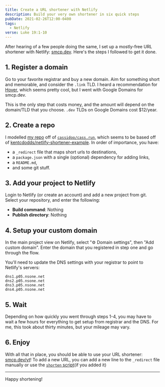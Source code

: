 ```yaml
---
title: Create a URL shortener with Netlify
description: Build your very own shortener in six quick steps
pubDate: 2021-02-26T12:00-0400
tags:
  - Netlify
verse: Luke 19:1-10
---
```


After hearing of a few people doing the same, I set up a mostly-free URL
shortener with Netlify: [smcp.dev](https://smcp.dev). Here's the steps I
followed to get it done.

## 1. Register a domain

Go to your favorite registrar and buy a new domain. Aim for something short and
memorable, and consider the `.link` TLD. I heard a recommendation for
[Hover](https://hover.com), which seems pretty cool, but I went with Google
Domains for smcp.dev.

This is the only step that costs money, and the amount will depend on the
domain/TLD that you choose. `.dev` TLDs on Google Domains cost $12/year.

## 2. Create a repo

I modelled [my repo](https://github.com/seanmcp/smcp.dev) off of
[`cassidoo/cass.run`](https://github.com/cassidoo/cass.run), which seems to be
based off of
[kentcdodds/netlify-shortener-example](https://github.com/kentcdodds/netlify-shortener-example).
In order of importance, you have:

- a `_redirect` file that maps short urls to destinations,
- a `package.json` with a single (optional) dependency for adding links,
- a `README.md`,
- and some git stuff.

## 3. Add your project to Netlify

Login to Netlify (or create an account) and add a new project from git. Select
your repository, and enter the following:

- **Build command**: Nothing
- **Publish directory**: Nothing

## 4. Setup your custom domain

In the main project view on Netlify, select "<e-moji>⚙️</e-moji> Domain
settings", then "Add custom domain". Enter the domain that you registered in
step one and go through the flow.

You'll need to update the DNS settings with your registrar to point to Netlify's
servers:

```
dns1.p05.nsone.net
dns2.p05.nsone.net
dns3.p05.nsone.net
dns4.p05.nsone.net
```

## 5. Wait

Depending on how quickly you went through steps 1-4, you may have to wait a few
hours for everything to get setup from registrar and the DNS. For me, this took
about thirty minutes, but your mileage may vary.

## 6. Enjoy

With all that in place, you should be able to use your URL shortener:
[smcp.dev/yt](https://smcp.dev/yt)! To add a new URL, you can add a new line to
the `_redirect` file manually or use the
[`shorten` script](https://github.com/kentcdodds/netlify-shortener#usage)(if you
added it)

---

Happy shortening!
